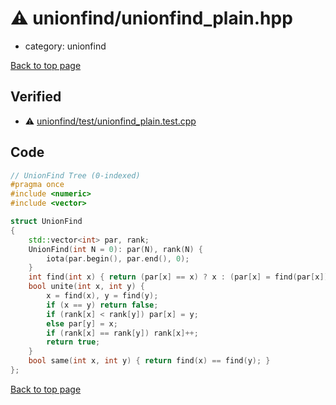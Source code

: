 <!-- mathjax config similar to math.stackexchange -->
<script type="text/javascript" async
  src="https://cdnjs.cloudflare.com/ajax/libs/mathjax/2.7.5/MathJax.js?config=TeX-MML-AM_CHTML">
</script>
<script type="text/x-mathjax-config">
  MathJax.Hub.Config({
    TeX: { equationNumbers: { autoNumber: "AMS" }},
    tex2jax: {
      inlineMath: [ ['$','$'] ],
      processEscapes: true
    },
    "HTML-CSS": { matchFontHeight: false },
    displayAlign: "left",
    displayIndent: "2em"
  });
</script>

<script type="text/javascript" src="https://cdnjs.cloudflare.com/ajax/libs/jquery/3.4.1/jquery.min.js"></script>
<script src="https://cdn.jsdelivr.net/npm/jquery-balloon-js@1.1.2/jquery.balloon.min.js" integrity="sha256-ZEYs9VrgAeNuPvs15E39OsyOJaIkXEEt10fzxJ20+2I=" crossorigin="anonymous"></script>
<script type="text/javascript" src="../../assets/js/copy-button.js"></script>
<link rel="stylesheet" href="../../assets/css/copy-button.css" />


# :warning: unionfind/unionfind_plain.hpp
* category: unionfind


[Back to top page](../../index.html)



## Verified
* :warning: [unionfind/test/unionfind_plain.test.cpp](../../verify/unionfind/test/unionfind_plain.test.cpp.html)


## Code
```cpp
// UnionFind Tree (0-indexed)
#pragma once
#include <numeric>
#include <vector>

struct UnionFind
{
    std::vector<int> par, rank;
    UnionFind(int N = 0): par(N), rank(N) {
        iota(par.begin(), par.end(), 0);
    }
    int find(int x) { return (par[x] == x) ? x : (par[x] = find(par[x])); }
    bool unite(int x, int y) {
        x = find(x), y = find(y);
        if (x == y) return false;
        if (rank[x] < rank[y]) par[x] = y;
        else par[y] = x;
        if (rank[x] == rank[y]) rank[x]++;
        return true;
    }
    bool same(int x, int y) { return find(x) == find(y); }
};

```

[Back to top page](../../index.html)

